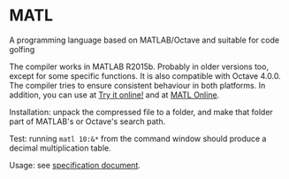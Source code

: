 # MATL
A programming language based on MATLAB/Octave and suitable for code golfing

The compiler works in MATLAB R2015b. Probably in older versions too, except for some specific functions. It is also compatible with Octave 4.0.0. The compiler tries to ensure consistent behaviour in both platforms. In addition, you can use at [Try it online!](http://matl.tryitonline.net) and at [MATL Online](https://matl.suever.net/).

Installation: unpack the compressed file to a folder, and make that folder part of MATLAB's or Octave's search path.

Test: running `matl 10:&*` from the command window should produce a decimal multiplication table.

Usage: see [specification document](https://github.com/lmendo/MATL/blob/master/spec/MATL_spec.pdf).

